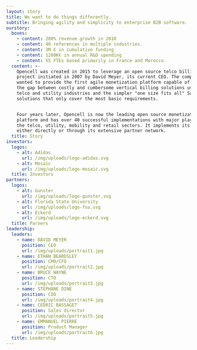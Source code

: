 ```yaml
---
layout: story
title: We want to do things differently.
subtitle: Bringing agility and simplicity to enterprise B2B software.
ourstory:
  boxes:
    - content: 280% revenue growth in 2018
    - content: 40 references in multiple industries.
    - content: 3M € in cumulative funding
    - content: 1200K€ in annual R&D spending
    - content: 55 FTEs based primarily in France and Morocco.
  content: >-
    Opencell was created in 2015 to leverage an open source telco billing
    project initiated in 2007 by David Meyer, its current CEO. The company
    wanted to provide the first agile monetization platform capable of filling
    the gap between costly and cumbersome vertical billing solutions used in the
    telco and utility industries and the simpler "one size fits all" SaaS
    solutions that only cover the most basic requirements.


    Four years later, Opencell is now the leading open source monetization
    platform and has over 40 successful implementations with major players in
    the telco, utility, mobility and retail sectors. It implements its platform
    either directly or through its extensive partner network. 
  title: Story
investors:
  logos:
    - alt: Adidas
      url: /img/uploads/logo-adidas.svg
    - alt: Mosaic
      url: /img/uploads/logo-mosaic.svg
  title: Investors
partners:
  logos:
    - alt: Gunster
      url: /img/uploads/logo-gunster.svg
    - alt: Florida State University
      url: /img/uploads/logo-fsu.svg
    - alt: Eckerd
      url: /img/uploads/logo-eckerd.svg
  title: Parners
leadership:
  leaders:
    - name: DAVID MEYER
      position: CEO
      url: /img/uploads/portrait1.jpg
    - name: ETHAN BEARDSLEY
      position: CMO/CFO
      url: /img/uploads/portrait2.jpg
    - name: BRUCE WAYNE
      position: CTO
      url: /img/uploads/portrait3.jpg
    - name: STEPHANE DINE
      position: COO
      url: /img/uploads/portrait4.jpg
    - name: CEDRIC BASSAGET
      position: Sales director
      url: /img/uploads/portrait5.jpg
    - name: EMMANUEL PIERRE
      position: Product Manager
      url: /img/uploads/portrait6.jpg
  title: Leadership
---
```


